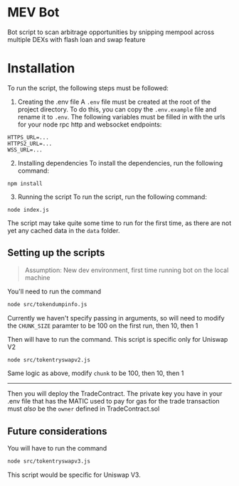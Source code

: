 # MEV Bot
Bot script to scan arbitrage opportunities by snipping mempool across multiple DEXs with flash loan and swap feature

# Installation
To run the script, the following steps must be followed:

1. Creating the .env file
A `.env` file must be created at the root of the project directory.
To do this, you can copy the `.env.example` file and rename it to `.env`.
The following variables must be filled in with the urls for your node rpc http and websocket endpoints:
```
HTTPS_URL=...
HTTPS2_URL=...
WSS_URL=...
```

2. Installing dependencies
To install the dependencies, run the following command:
```
npm install
```

3. Running the script
To run the script, run the following command:
```
node index.js
```
The script may take quite some time to run for the first time, as there are not yet any cached data in the `data` folder.

## Setting up the scripts

> Assumption: New dev environment, first time running bot on the local machine

You'll need to run the command

```zsh
node src/tokendumpinfo.js
```

Currently we haven't specify passing in arguments, so will need to modify the `CHUNK_SIZE` paramter to be 100 on the first run, then 10, then 1

Then will have to run the command. This script is specific only for Uniswap V2

```zsh
node src/tokentryswapv2.js
```

Same logic as above, modify `chunk` to be 100, then 10, then 1

<hr/>

Then you will deploy the TradeContract. The private key you have in your .env file that has the MATIC used to pay for gas for the trade transaction must _also_ be the `owner` defined in TradeContract.sol

## Future considerations

You will have to run the command

```zsh
node src/tokentryswapv3.js
```

This script would be specific for Uniswap V3.